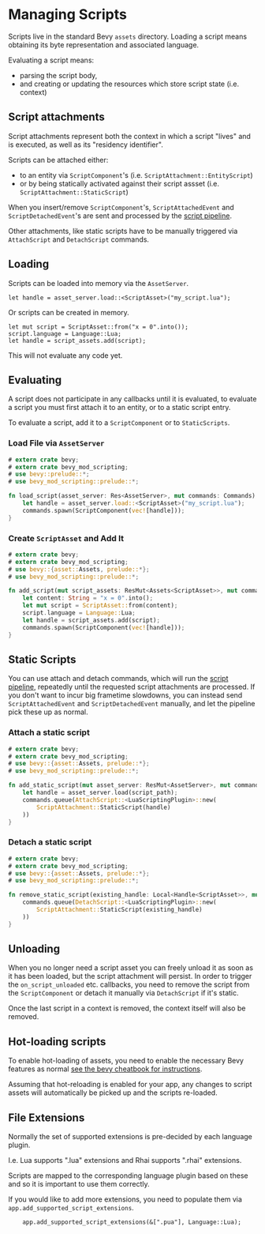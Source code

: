 # Managing Scripts

Scripts live in the standard Bevy `assets` directory. Loading a script means obtaining its byte representation and associated language.

Evaluating a script means:
- parsing the script body,
- and creating or updating the resources which store script state (i.e. context)

## Script attachments

Script attachments represent both the context in which a script "lives" and is executed, as well as its "residency identifier".

Scripts can be attached either:
- to an entity via `ScriptComponent`'s (i.e. `ScriptAttachment::EntityScript`)
- or by being statically activated against their script assset (i.e. `ScriptAttachment::StaticScript`)

When you insert/remove `ScriptComponent`'s, `ScriptAttachedEvent` and `ScriptDetachedEvent`'s are sent and processed by the [script pipeline](../ScriptPipeline/pipeline.md).

Other attachments, like static scripts have to be manually triggered via `AttachScript` and `DetachScript` commands.


## Loading 
Scripts can be loaded into memory via the `AssetServer`.
```rust,ignore
let handle = asset_server.load::<ScriptAsset>("my_script.lua");
```
Or scripts can be created in memory. 
```rust,ignore
let mut script = ScriptAsset::from("x = 0".into());
script.language = Language::Lua;
let handle = script_assets.add(script);
```
This will not evaluate any code yet. 

## Evaluating
A script does not participate in any callbacks until it is evaluated, to evaluate a script you must first attach it to an entity, or to a static script entry.

To evaluate a script, add it to a `ScriptComponent` or to `StaticScripts`.
### Load File via `AssetServer`
```rust
# extern crate bevy;
# extern crate bevy_mod_scripting;
# use bevy::prelude::*;
# use bevy_mod_scripting::prelude::*;

fn load_script(asset_server: Res<AssetServer>, mut commands: Commands) {
    let handle = asset_server.load::<ScriptAsset>("my_script.lua");
    commands.spawn(ScriptComponent(vec![handle]));
}
```
### Create `ScriptAsset` and Add It
```rust
# extern crate bevy;
# extern crate bevy_mod_scripting;
# use bevy::{asset::Assets, prelude::*};
# use bevy_mod_scripting::prelude::*;

fn add_script(mut script_assets: ResMut<Assets<ScriptAsset>>, mut commands: Commands) {
    let content: String = "x = 0".into();
    let mut script = ScriptAsset::from(content);
    script.language = Language::Lua;
    let handle = script_assets.add(script);
    commands.spawn(ScriptComponent(vec![handle]));
}
```

## Static Scripts
You can use attach and detach commands, which will run the [script pipeline](../ScriptPipeline/pipeline.md), repeatedly until the requested script attachments are processed. If you don't want to incur big frametime slowdowns, you can instead send `ScriptAttachedEvent` and `ScriptDetachedEvent` manually, and let the pipeline pick these up as normal.

### Attach a static script
```rust
# extern crate bevy;
# extern crate bevy_mod_scripting;
# use bevy::{asset::Assets, prelude::*};
# use bevy_mod_scripting::prelude::*;

fn add_static_script(mut asset_server: ResMut<AssetServer>, mut commands: Commands) {
    let handle = asset_server.load(script_path);
    commands.queue(AttachScript::<LuaScriptingPlugin>::new(
        ScriptAttachment::StaticScript(handle)
    ))
}
```

### Detach a static script
```rust
# extern crate bevy;
# extern crate bevy_mod_scripting;
# use bevy::{asset::Assets, prelude::*};
# use bevy_mod_scripting::prelude::*;

fn remove_static_script(existing_handle: Local<Handle<ScriptAsset>>, mut commands: Commands) {
    commands.queue(DetachScript::<LuaScriptingPlugin>::new(
        ScriptAttachment::StaticScript(existing_handle)
    ))
}
```

## Unloading
When you no longer need a script asset you can freely unload it as soon as it has been loaded, but the script attachment will persist.
In order to trigger the `on_script_unloaded` etc. callbacks, you need to remove the script from the `ScriptComponent` or detach it manually via `DetachScript` if it's static.

Once the last script in a context is removed, the context itself will also be removed.

## Hot-loading scripts
To enable hot-loading of assets, you need to enable the necessary Bevy features as normal [see the bevy cheatbook for instructions](https://bevy-cheatbook.github.io/assets/hot-reload.html).

Assuming that hot-reloading is enabled for your app, any changes to script assets will automatically be picked up and the scripts re-loaded.

## File Extensions
Normally the set of supported extensions is pre-decided by each language plugin.

I.e. Lua supports ".lua" extensions and Rhai supports ".rhai" extensions.

Scripts are mapped to the corresponding language plugin based on these and so it is important to use them correctly.

If you would like to add more extensions, you need to populate them via `app.add_supported_script_extensions`.
```rust,ignore
    app.add_supported_script_extensions(&[".pua"], Language::Lua);
```